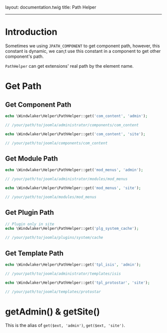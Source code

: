 layout: documentation.twig
title: Path Helper

---

# Introduction

Sometimes we using `JPATH_COMPONENT` to get component path, however, this constant is dynamic, we can;t use this constant in a component to get other component's path.

`PathHelper` can get extensions' real path by the element name.

# Get Path

## Get Component Path

``` php
echo \Windwlaker\Helper\PathHelper::get('com_content', 'admin');

// /your/path/to/joomla/administrator/components/com_content

echo \Windwlaker\Helper\PathHelper::get('com_content', 'site');

// /your/path/to/joomla/components/com_content
```

## Get Module Path

``` php
echo \Windwlaker\Helper\PathHelper::get('mod_menus', 'admin');

// /your/path/to/joomla/administrator/modules/mod_menus

echo \Windwlaker\Helper\PathHelper::get('mod_menus', 'site');

// /your/path/to/joomla/modules/mod_menus
```

## Get Plugin Path

``` php
// Plugin only in site
echo \Windwlaker\Helper\PathHelper::get('plg_system_cache');

// /your/path/to/joomla/plugins/system/cache
```

## Get Template Path

``` php
echo \Windwlaker\Helper\PathHelper::get('tpl_isis', 'admin');

// /your/path/to/joomla/administrator/templates/isis

echo \Windwlaker\Helper\PathHelper::get('tpl_protostar', 'site');

// /your/path/to/joomla/templates/protostar
```

# getAdmin() & getSite()

This is the alias of `get($ext, 'admin')`, `get($ext, 'site')`.
